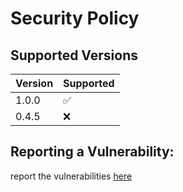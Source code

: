 # Security Policy

## Supported Versions


| Version | Supported          |
| ------- | ------------------ |
| 1.0.0   | :white_check_mark: |
| 0.4.5   | :x:                |


## Reporting a Vulnerability:

report the vulnerabilities [here](mailto:darkcode673@gmail.com)
